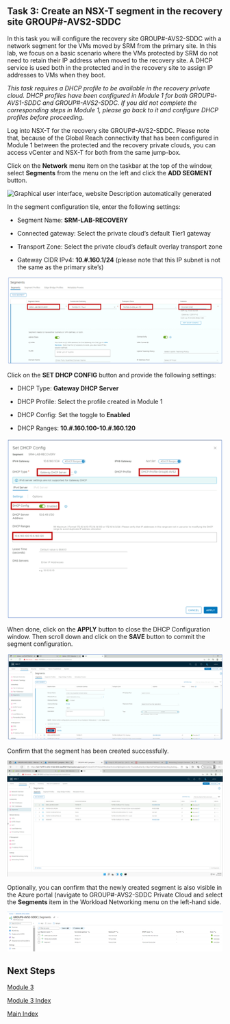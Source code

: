 ## Task 3: Create an NSX-T segment in the recovery site GROUP\#-AVS2-SDDC

In this task you will configure the recovery site GROUP\#-AVS2-SDDC with a
network segment for the VMs moved by SRM from the primary site. In this lab, we
focus on a basic scenario where the VMs protected by SRM do not need to retain
their IP address when moved to the recovery site. A DHCP service is used both in
the protected and in the recovery site to assign IP addresses to VMs when they
boot.

*This task requires a DHCP profile to be available in the recovery private
cloud. DHCP profiles have been configured in Module 1 for both GROUP\#-AVS1-SDDC
and GROUP\#-AVS2-SDDC. If you did not complete the corresponding steps in Module
1, please go back to it and configure DHCP profiles before proceeding.*

Log into NSX-T for the recovery site GROUP\#-AVS2-SDDC. Please note that,
because of the Global Reach connectivity that has been configured in Module 1
between the protected and the recovery private clouds, you can access vCenter
and NSX-T for both from the same jump-box.

Click on the **Network** menu item on the taskbar at the top of the window, select
**Segments** from the menu on the left and click the **ADD SEGMENT** button.

![Graphical user interface, website Description automatically
generated](media/49e2aea5074a27e19d5f8244b73bdf14.png)

In the segment configuration tile, enter the following settings:

-   Segment Name: **SRM-LAB-RECOVERY**

-   Connected gateway: Select the private cloud’s default Tier1 gateway

-   Transport Zone: Select the private cloud’s default overlay transport zone

-   Gateway CIDR IPv4: **10.\#.160.1/24** (please note that this IP subnet is not
    the same as the primary site’s)

![](media/1079bccfca90baf5c459fe5e28a2bc29.png)

Click on the **SET DHCP CONFIG** button and provide the following settings:

-   DHCP Type: **Gateway DHCP Server**

-   DHCP Profile: Select the profile created in Module 1

-   DHCP Config: Set the toggle to **Enabled**

-   DHCP Ranges: **10.\#.160.100-10.\#.160.120**

![](media/2c58686a0ee8dd395cbd66dd35545924.png)

When done, click on the **APPLY** button to close the DHCP Configuration window.
Then scroll down and click on the **SAVE** button to commit the segment
configuration.

![](media/d572a8a2d7a2879100971ce1e8b27b0b.png)

Confirm that the segment has been created successfully.

![](media/5f22e72b7e51403fbfaea81cf0aa0a07.png)

Optionally, you can confirm that the newly created segment is also visible in
the Azure portal (navigate to GROUP\#-AVS2-SDDC Private Cloud and select the
**Segments** item in the Workload Networking menu on the left-hand side.

![](media/da0bcd9932febb3eba083afac1db3712.png)

## Next Steps

[Module 3](module-3-task-4.md)

[Module 3 Index](module-3-index.md)

[Main Index](index.md)